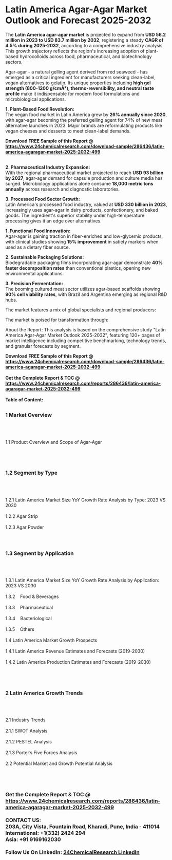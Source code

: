 <h1>Latin America Agar-Agar Market Outlook and Forecast 2025-2032</h1><p>The <strong>Latin America agar-agar market</strong> is projected to expand from <strong>USD 56.2 million in 2023 to USD 83.7 million by 2032</strong>, registering a steady <strong>CAGR of 4.5% during 2025-2032</strong>, according to a comprehensive industry analysis. This growth trajectory reflects the region's increasing adoption of plant-based hydrocolloids across food, pharmaceutical, and biotechnology sectors.</p><p>Agar-agar - a natural gelling agent derived from red seaweed - has emerged as a critical ingredient for manufacturers seeking clean-label, vegan alternatives to gelatin. Its unique properties including <strong>high gel strength (800-1200 g/cmÂ²), thermo-reversibility, and neutral taste profile</strong> make it indispensable for modern food formulations and microbiological applications.</p><p><strong>1. Plant-Based Food Revolution:</strong><br>
The vegan food market in Latin America grew by <strong>26% annually since 2020</strong>, with agar-agar becoming the preferred gelling agent for 74% of new meat alternative launches in 2023. Major brands are reformulating products like vegan cheeses and desserts to meet clean-label demands.</p><div><b>Download FREE Sample of this Report @ 
            <a href="https://www.24chemicalresearch.com/download-sample/286436/latin-america-agaragar-market-2025-2032-499">
            https://www.24chemicalresearch.com/download-sample/286436/latin-america-agaragar-market-2025-2032-499</a></b></div><br><p><strong>2. Pharmaceutical Industry Expansion:</strong><br>
With the regional pharmaceutical market projected to reach <strong>USD 93 billion by 2027</strong>, agar-agar demand for capsule production and culture media has surged. Microbiology applications alone consume <strong>18,000 metric tons annually</strong> across research and diagnostic laboratories.</p><p><strong>3. Processed Food Sector Growth:</strong><br>
Latin America's processed food industry, valued at <strong>USD 330 billion in 2023</strong>, increasingly uses agar-agar in dairy products, confectionery, and baked goods. The ingredient's superior stability under high-temperature processing gives it an edge over alternatives.</p><p><strong>1. Functional Food Innovation:</strong><br>
Agar-agar is gaining traction in fiber-enriched and low-glycemic products, with clinical studies showing <strong>15% improvement</strong> in satiety markers when used as a dietary fiber source.</p><p><strong>2. Sustainable Packaging Solutions:</strong><br>
Biodegradable packaging films incorporating agar-agar demonstrate <strong>40% faster decomposition rates</strong> than conventional plastics, opening new environmental applications.</p><p><strong>3. Precision Fermentation:</strong><br>
The booming cultured meat sector utilizes agar-based scaffolds showing <strong>90% cell viability rates</strong>, with Brazil and Argentina emerging as regional R&amp;D hubs.</p><p>The market features a mix of global specialists and regional producers:</p><p>The market is poised for transformation through:</p><p>About the Report: This analysis is based on the comprehensive study "Latin America Agar-Agar Market Outlook 2025-2032", featuring 120+ pages of market intelligence including competitive benchmarking, technology trends, and granular forecasts by segment.</p><div><b>Download FREE Sample of this Report @ 
            <a href="https://www.24chemicalresearch.com/download-sample/286436/latin-america-agaragar-market-2025-2032-499">
            https://www.24chemicalresearch.com/download-sample/286436/latin-america-agaragar-market-2025-2032-499</a></b></div><br><div><b>Get the Complete Report & TOC @ 
            <a href="https://www.24chemicalresearch.com/reports/286436/latin-america-agaragar-market-2025-2032-499">
            https://www.24chemicalresearch.com/reports/286436/latin-america-agaragar-market-2025-2032-499</a></b></div><br>
            <b>Table of Content:</b><p><h2><span style="font-size:16px"><strong>1 Market Overview&nbsp;&nbsp; &nbsp;</strong></span></h2><br />
<br />
<p>1.1 Product Overview and Scope of Agar-Agar&nbsp;</p><br />
<br />
<h2><strong><span style="font-size:16px">1.2 Segment by Type&nbsp;&nbsp; &nbsp;</span></strong></h2><br />
<br />
<p>1.2.1 Latin America Market Size YoY Growth Rate Analysis by Type: 2023 VS 2030&nbsp;&nbsp; &nbsp;<br /><br />
1.2.2 Agar Strip&nbsp;&nbsp; &nbsp;<br /><br />
1.2.3 Agar Powder<br /><br />
<br />
<h2><span style="font-size:16px"><strong>1.3 Segment by Application&nbsp;&nbsp;</strong></span></h2><br />
<br />
<p>1.3.1 Latin America Market Size YoY Growth Rate Analysis by Application: 2023 VS 2030&nbsp;&nbsp; &nbsp;<br /><br />
1.3.2&nbsp;&nbsp; &nbsp;Food & Beverages<br /><br />
1.3.3&nbsp;&nbsp; &nbsp;Pharmaceutical<br /><br />
1.3.4&nbsp;&nbsp; &nbsp;Bacteriological<br /><br />
1.3.5&nbsp;&nbsp; &nbsp;Others<br /><br />
1.4 Latin America Market Growth Prospects&nbsp;&nbsp; &nbsp;<br /><br />
1.4.1 Latin America Revenue Estimates and Forecasts (2019-2030)&nbsp;&nbsp; &nbsp;<br /><br />
1.4.2 Latin America Production Estimates and Forecasts (2019-2030)&nbsp;&nbsp;</p><br />
<br />
<h2><span style="font-size:16px"><strong>2 Latin America Growth Trends&nbsp;&nbsp; &nbsp;</strong></span></h2><br />
<br />
<p>2.1 Industry Trends&nbsp;&nbsp; &nbsp;<br /><br />
2.1.1 SWOT Analysis&nbsp;&nbsp; &nbsp;<br /><br />
2.1.2 PESTEL Analysis&nbsp;&nbsp; &nbsp;<br /><br />
2.1.3 Porter&rsquo;s Five Forces Analysis&nbsp;&nbsp; &nbsp;<br /><br />
2.2 Potential Market and Growth Potential Analysis&nbsp;&nbsp; &nbsp;</p><br />
<br />
<h2><span style="font-size:16px"><strong></p><div><b>Get the Complete Report & TOC @ 
            <a href="https://www.24chemicalresearch.com/reports/286436/latin-america-agaragar-market-2025-2032-499">
            https://www.24chemicalresearch.com/reports/286436/latin-america-agaragar-market-2025-2032-499</a></b></div><br><b>CONTACT US:</b><br>
            203A, City Vista, Fountain Road, Kharadi, Pune, India - 411014<br>
            International: +1(332) 2424 294<br>
            Asia: +91 9169162030 <br><br>
            Follow Us On LinkedIn: <a href="https://www.linkedin.com/company/24chemicalresearch/">24ChemicalResearch LinkedIn</a>